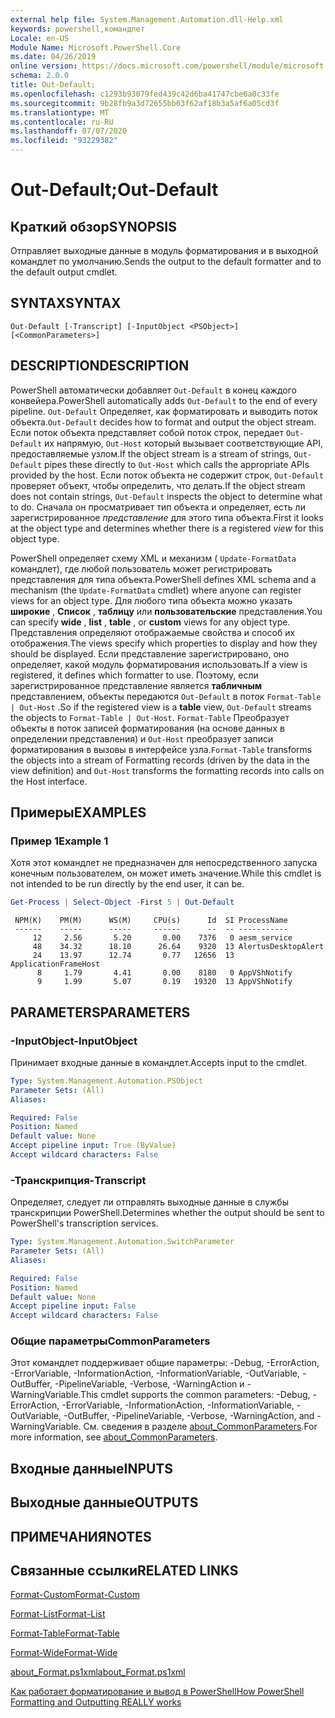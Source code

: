 ```yaml
---
external help file: System.Management.Automation.dll-Help.xml
keywords: powershell,командлет
Locale: en-US
Module Name: Microsoft.PowerShell.Core
ms.date: 04/26/2019
online version: https://docs.microsoft.com/powershell/module/microsoft.powershell.core/out-default?view=powershell-7.1&WT.mc_id=ps-gethelp
schema: 2.0.0
title: Out-Default;
ms.openlocfilehash: c1293b93079fed439c42d6ba41747cbe6a0c33fe
ms.sourcegitcommit: 9b28fb9a3d72655bb63f62af18b3a5af6a05cd3f
ms.translationtype: MT
ms.contentlocale: ru-RU
ms.lasthandoff: 07/07/2020
ms.locfileid: "93229382"
---
```

# <span data-ttu-id="9a223-103">Out-Default;</span><span class="sxs-lookup"><span data-stu-id="9a223-103">Out-Default</span></span>

## <span data-ttu-id="9a223-104">Краткий обзор</span><span class="sxs-lookup"><span data-stu-id="9a223-104">SYNOPSIS</span></span>
<span data-ttu-id="9a223-105">Отправляет выходные данные в модуль форматирования и в выходной командлет по умолчанию.</span><span class="sxs-lookup"><span data-stu-id="9a223-105">Sends the output to the default formatter and to the default output cmdlet.</span></span>

## <span data-ttu-id="9a223-106">SYNTAX</span><span class="sxs-lookup"><span data-stu-id="9a223-106">SYNTAX</span></span>

```
Out-Default [-Transcript] [-InputObject <PSObject>] [<CommonParameters>]
```

## <span data-ttu-id="9a223-107">DESCRIPTION</span><span class="sxs-lookup"><span data-stu-id="9a223-107">DESCRIPTION</span></span>

<span data-ttu-id="9a223-108">PowerShell автоматически добавляет `Out-Default` в конец каждого конвейера.</span><span class="sxs-lookup"><span data-stu-id="9a223-108">PowerShell automatically adds `Out-Default` to the end of every pipeline.</span></span> <span data-ttu-id="9a223-109">`Out-Default` Определяет, как форматировать и выводить поток объекта.</span><span class="sxs-lookup"><span data-stu-id="9a223-109">`Out-Default` decides how to format and output the object stream.</span></span> <span data-ttu-id="9a223-110">Если поток объекта представляет собой поток строк, передает `Out-Default` их напрямую, `Out-Host` который вызывает соответствующие API, предоставляемые узлом.</span><span class="sxs-lookup"><span data-stu-id="9a223-110">If the object stream is a stream of strings, `Out-Default` pipes these directly to `Out-Host` which calls the appropriate APIs provided by the host.</span></span> <span data-ttu-id="9a223-111">Если поток объекта не содержит строк, `Out-Default` проверяет объект, чтобы определить, что делать.</span><span class="sxs-lookup"><span data-stu-id="9a223-111">If the object stream does not contain strings, `Out-Default` inspects the object to determine what to do.</span></span>
<span data-ttu-id="9a223-112">Сначала он просматривает тип объекта и определяет, есть ли зарегистрированное _представление_ для этого типа объекта.</span><span class="sxs-lookup"><span data-stu-id="9a223-112">First it looks at the object type and determines whether there is a registered _view_ for this object type.</span></span>

<span data-ttu-id="9a223-113">PowerShell определяет схему XML и механизм ( `Update-FormatData` командлет), где любой пользователь может регистрировать представления для типа объекта.</span><span class="sxs-lookup"><span data-stu-id="9a223-113">PowerShell defines XML schema and a mechanism (the `Update-FormatData` cmdlet) where anyone can register views for an object type.</span></span> <span data-ttu-id="9a223-114">Для любого типа объекта можно указать **широкие** , **Список** , **таблицу** или **пользовательские** представления.</span><span class="sxs-lookup"><span data-stu-id="9a223-114">You can specify **wide** , **list** , **table** , or **custom** views for any object type.</span></span> <span data-ttu-id="9a223-115">Представления определяют отображаемые свойства и способ их отображения.</span><span class="sxs-lookup"><span data-stu-id="9a223-115">The views specify which properties to display and how they should be displayed.</span></span> <span data-ttu-id="9a223-116">Если представление зарегистрировано, оно определяет, какой модуль форматирования использовать.</span><span class="sxs-lookup"><span data-stu-id="9a223-116">If a view is registered, it defines which formatter to use.</span></span> <span data-ttu-id="9a223-117">Поэтому, если зарегистрированное представление является **табличным** представлением, объекты передаются `Out-Default` в поток `Format-Table | Out-Host` .</span><span class="sxs-lookup"><span data-stu-id="9a223-117">So if the registered view is a **table** view, `Out-Default` streams the objects to `Format-Table | Out-Host`.</span></span> <span data-ttu-id="9a223-118">`Format-Table` Преобразует объекты в поток записей форматирования (на основе данных в определении представления) и `Out-Host` преобразует записи форматирования в вызовы в интерфейсе узла.</span><span class="sxs-lookup"><span data-stu-id="9a223-118">`Format-Table` transforms the objects into a stream of Formatting records (driven by the data in the view definition) and `Out-Host` transforms the formatting records into calls on the Host interface.</span></span>

## <span data-ttu-id="9a223-119">Примеры</span><span class="sxs-lookup"><span data-stu-id="9a223-119">EXAMPLES</span></span>

### <span data-ttu-id="9a223-120">Пример 1</span><span class="sxs-lookup"><span data-stu-id="9a223-120">Example 1</span></span>

<span data-ttu-id="9a223-121">Хотя этот командлет не предназначен для непосредственного запуска конечным пользователем, он может иметь значение.</span><span class="sxs-lookup"><span data-stu-id="9a223-121">While this cmdlet is not intended to be run directly by the end user, it can be.</span></span>

```powershell
Get-Process | Select-Object -First 5 | Out-Default
```

```Output
 NPM(K)    PM(M)      WS(M)     CPU(s)      Id  SI ProcessName
 ------    -----      -----     ------      --  -- -----------
     12     2.56       5.20       0.00    7376   0 aesm_service
     48    34.32      18.10      26.64    9320  13 AlertusDesktopAlert
     24    13.97      12.74       0.77   12656  13 ApplicationFrameHost
      8     1.79       4.41       0.00    8180   0 AppVShNotify
      9     1.99       5.07       0.19   19320  13 AppVShNotify
```

## <span data-ttu-id="9a223-122">PARAMETERS</span><span class="sxs-lookup"><span data-stu-id="9a223-122">PARAMETERS</span></span>

### <span data-ttu-id="9a223-123">-InputObject</span><span class="sxs-lookup"><span data-stu-id="9a223-123">-InputObject</span></span>

<span data-ttu-id="9a223-124">Принимает входные данные в командлет.</span><span class="sxs-lookup"><span data-stu-id="9a223-124">Accepts input to the cmdlet.</span></span>

```yaml
Type: System.Management.Automation.PSObject
Parameter Sets: (All)
Aliases:

Required: False
Position: Named
Default value: None
Accept pipeline input: True (ByValue)
Accept wildcard characters: False
```

### <span data-ttu-id="9a223-125">-Транскрипция</span><span class="sxs-lookup"><span data-stu-id="9a223-125">-Transcript</span></span>

<span data-ttu-id="9a223-126">Определяет, следует ли отправлять выходные данные в службы транскрипции PowerShell.</span><span class="sxs-lookup"><span data-stu-id="9a223-126">Determines whether the output should be sent to PowerShell's transcription services.</span></span>

```yaml
Type: System.Management.Automation.SwitchParameter
Parameter Sets: (All)
Aliases:

Required: False
Position: Named
Default value: None
Accept pipeline input: False
Accept wildcard characters: False
```

### <span data-ttu-id="9a223-127">Общие параметры</span><span class="sxs-lookup"><span data-stu-id="9a223-127">CommonParameters</span></span>

<span data-ttu-id="9a223-128">Этот командлет поддерживает общие параметры: -Debug, -ErrorAction, -ErrorVariable, -InformationAction, -InformationVariable, -OutVariable, -OutBuffer, -PipelineVariable, -Verbose, -WarningAction и -WarningVariable.</span><span class="sxs-lookup"><span data-stu-id="9a223-128">This cmdlet supports the common parameters: -Debug, -ErrorAction, -ErrorVariable, -InformationAction, -InformationVariable, -OutVariable, -OutBuffer, -PipelineVariable, -Verbose, -WarningAction, and -WarningVariable.</span></span> <span data-ttu-id="9a223-129">См. сведения в разделе [about_CommonParameters](https://go.microsoft.com/fwlink/?LinkID=113216).</span><span class="sxs-lookup"><span data-stu-id="9a223-129">For more information, see [about_CommonParameters](https://go.microsoft.com/fwlink/?LinkID=113216).</span></span>

## <span data-ttu-id="9a223-130">Входные данные</span><span class="sxs-lookup"><span data-stu-id="9a223-130">INPUTS</span></span>

## <span data-ttu-id="9a223-131">Выходные данные</span><span class="sxs-lookup"><span data-stu-id="9a223-131">OUTPUTS</span></span>

## <span data-ttu-id="9a223-132">ПРИМЕЧАНИЯ</span><span class="sxs-lookup"><span data-stu-id="9a223-132">NOTES</span></span>

## <span data-ttu-id="9a223-133">Связанные ссылки</span><span class="sxs-lookup"><span data-stu-id="9a223-133">RELATED LINKS</span></span>

[<span data-ttu-id="9a223-134">Format-Custom</span><span class="sxs-lookup"><span data-stu-id="9a223-134">Format-Custom</span></span>](../Microsoft.PowerShell.Utility/Format-Custom.md)

[<span data-ttu-id="9a223-135">Format-List</span><span class="sxs-lookup"><span data-stu-id="9a223-135">Format-List</span></span>](../Microsoft.PowerShell.Utility/Format-List.md)

[<span data-ttu-id="9a223-136">Format-Table</span><span class="sxs-lookup"><span data-stu-id="9a223-136">Format-Table</span></span>](../Microsoft.PowerShell.Utility/Format-Table.md)

[<span data-ttu-id="9a223-137">Format-Wide</span><span class="sxs-lookup"><span data-stu-id="9a223-137">Format-Wide</span></span>](../Microsoft.PowerShell.Utility/Format-Wide.md)

[<span data-ttu-id="9a223-138">about_Format.ps1xml</span><span class="sxs-lookup"><span data-stu-id="9a223-138">about_Format.ps1xml</span></span>](About/about_Format.ps1xml.md)

[<span data-ttu-id="9a223-139">Как работает форматирование и вывод в PowerShell</span><span class="sxs-lookup"><span data-stu-id="9a223-139">How PowerShell Formatting and Outputting REALLY works</span></span>](https://devblogs.microsoft.com/powershell/how-powershell-formatting-and-outputting-really-works/)

